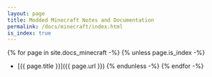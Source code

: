 ```yaml
---
layout: page
title: Modded Minecraft Notes and Documentation
permalink: /docs/minecraft/index.html
is_index: true
---
```


{% for page in site.docs_minecraft -%}
  {% unless page.is_index -%}
  * [{{ page.title }}]({{ page.url }})
  {% endunless -%}
{% endfor -%}

